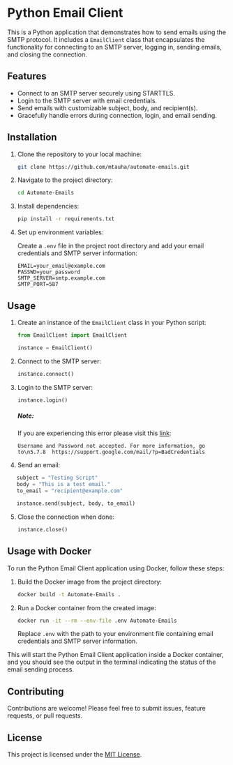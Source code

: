 # Python Email Client

This is a Python application that demonstrates how to send emails using the SMTP protocol. It includes a `EmailClient` class that encapsulates the functionality for connecting to an SMTP server, logging in, sending emails, and closing the connection.

## Features

- Connect to an SMTP server securely using STARTTLS.
- Login to the SMTP server with email credentials.
- Send emails with customizable subject, body, and recipient(s).
- Gracefully handle errors during connection, login, and email sending.

## Installation

1. Clone the repository to your local machine:

   ```bash
   git clone https://github.com/mtauha/automate-emails.git
   ```
2. Navigate to the project directory:

   ```bash
   cd Automate-Emails
   ```
3. Install dependencies:

   ```bash
   pip install -r requirements.txt
   ```
4. Set up environment variables:

   Create a `.env` file in the project root directory and add your email credentials and SMTP server information:

   ```dotenv
   EMAIL=your_email@example.com
   PASSWD=your_password
   SMTP_SERVER=smtp.example.com
   SMTP_PORT=587
   ```

## Usage

1. Create an instance of the `EmailClient` class in your Python script:

   ```python
   from EmailClient import EmailClient

   instance = EmailClient()
   ```
2. Connect to the SMTP server:

   ```python
   instance.connect()
   ```
3. Login to the SMTP server:

   ```python
   instance.login()
   ```

   ##### Note:

   If you are experiencing this error please visit this [link](https://www.letscodemore.com/blog/smtplib-smtpauthenticationerror-username-and-password-not-accepted/):


   ```
   Username and Password not accepted. For more information, go to\n5.7.8  https://support.google.com/mail/?p=BadCredentials 
   ```
4. Send an email:

```python
   subject = "Testing Script"
   body = "This is a test email."
   to_email = "recipient@example.com"

   instance.send(subject, body, to_email)
```

5. Close the connection when done:

   ```python
   instance.close()
   ```


## Usage with Docker

To run the Python Email Client application using Docker, follow these steps:

1. Build the Docker image from the project directory:

   ```bash
   docker build -t Automate-Emails .
   ```
2. Run a Docker container from the created image:

   ```bash
   docker run -it --rm --env-file .env Automate-Emails
   ```

   Replace `.env` with the path to your environment file containing email credentials and SMTP server information.

This will start the Python Email Client application inside a Docker container, and you should see the output in the terminal indicating the status of the email sending process.

## Contributing

Contributions are welcome! Please feel free to submit issues, feature requests, or pull requests.

## License

This project is licensed under the [MIT License](LICENSE).
